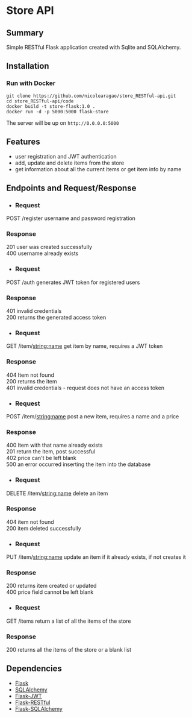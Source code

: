 # Store API

## Summary
Simple RESTful Flask application created with Sqlite and SQLAlchemy.

## Installation

### Run with Docker

```
git clone https://github.com/nicolearagao/store_RESTful-api.git
cd store_RESTful-api/code
docker build -t store-flask:1.0 .
docker run -d -p 5000:5000 flask-store
```

The server will be up on ```http://0.0.0.0:5000```


## Features

- user registration and JWT authentication
- add, update and delete items from the store
- get information about all the current items or get item info by name 

## Endpoints and Request/Response

- ### Request
POST  /register  username and password registration 
  ### Response 
201 user was created successfully<br/>
400 username already exists

- ### Request 
POST /auth generates JWT token for registered users
  ### Response
401 invalid credentials<br/> 
200 returns the generated access token 

- ### Request 
GET /item/<string:name> get item by name, requires a JWT token 
  ### Response
404 Item not found<br/>
200 returns the item<br/>
401 invalid credentials - request does not have an access token 

- ### Request 
POST /item/<string:name> post a new item, requires a name and a price 
  ### Response
400 Item with that name already exists<br/>
201 return the item, post successful<br/>
402 price can't be left blank<br/> 
500 an error occurred inserting the item into the database

- ### Request 
DELETE /item/<string:name> delete an item 
  ### Response
404 item not found<br/> 
200 item deleted successfully

- ### Request 
PUT /item/<string:name> update an item if it already exists, if not creates it 
  ### Response
200 returns item created or updated<br/> 
400 price field cannot be left blank 

- ### Request 
GET /items return a list of all the items of the store 
  ### Response
200 returns all the items of the store or a blank list 


## Dependencies

- [Flask](https://github.com/pallets/flask)
- [SQLAlchemy](https://github.com/zzzeek/sqlalchemy)
- [Flask-JWT](https://github.com/mattupstate/flask-jwt)
- [Flask-RESTful](https://github.com/flask-restful/flask-restful)
- [Flask-SQLAlchemy](https://github.com/pallets/flask-sqlalchemy)







